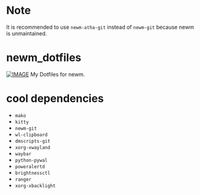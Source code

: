 # Note

It is recommended to use `newm-atha-git` instead of `newm-git` because newm is unmaintained.

# newm_dotfiles

[![IMAGE](https://img.youtube.com/vi/IkriZGyjoeU/maxresdefault.jpg)](https://www.youtube.com/watch?v=IkriZGyjoeU)
My Dotfiles for newm.

# cool dependencies

- `mako`
- `kitty`
- `newm-git`
- `wl-clipboard`
- `dmscripts-git`
- `xorg-xwayland`
- `waybar`
- `python-pywal`
- `poweralertd`
- `brightnessctl`
- `ranger`
- `xorg-xbacklight`

